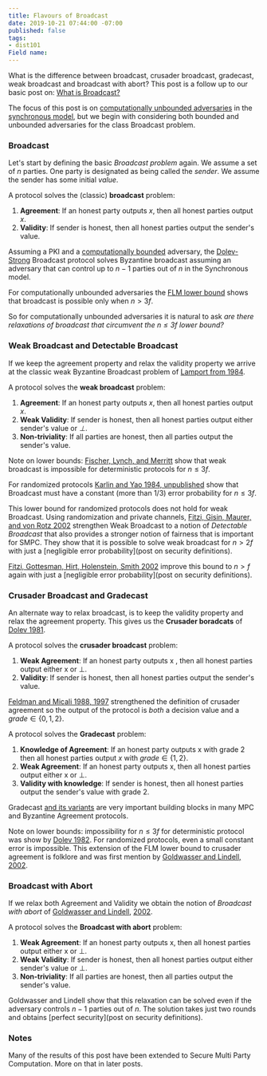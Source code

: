```yaml
---
title: Flavours of Broadcast
date: 2019-10-21 07:44:00 -07:00
published: false
tags:
- dist101
Field name: 
---
```


What is the difference between broadcast, crusader broadcast, gradecast, weak broadcast and broadcast with abort? This post is a follow up to our basic post on: [What is Broadcast?](https://decentralizedthoughts.github.io/2019-06-27-defining-consensus/)

The focus of this post is on [computationally unbounded adversaries](https://decentralizedthoughts.github.io/2019-06-07-modeling-the-adversary/) in the [synchronous model](https://decentralizedthoughts.github.io/2019-06-01-2019-5-31-models/), but we begin with considering both bounded and unbounded adversaries for the class Broadcast problem. 

### Broadcast

Let's start by defining the basic *Broadcast problem* again. We assume a set of $n$ parties. One party is designated as being called the *sender*. We assume the sender has some initial *value*.

A protocol solves the (classic) **broadcast** problem:
1. **Agreement**: If an honest party outputs $x$, then all honest parties output $x$.
2. **Validity**: If sender is honest, then all honest parties output the sender's value.

Assuming a PKI and a [computationally bounded](https://decentralizedthoughts.github.io/2019-06-07-modeling-the-adversary/) adversary, the [Dolev-Strong](https://www.cs.huji.ac.il/~dolev/pubs/authenticated.pdf) Broadcast protocol solves Byzantine broadcast assuming an adversary that can control up to $n−1$ parties out of $n$ in the Synchronous model.

For computationally unbounded adversaries the [FLM lower bound](https://decentralizedthoughts.github.io/2019-08-02-byzantine-agreement-is-impossible-for-$n-slash-leq-3-f$-is-the-adversary-can-easily-simulate/) shows that broadcast is possible only when $n>3f$.

So for computationally unbounded adversaries it is natural to ask *are there relaxations of broadcast that circumvent the $n\leq 3f$ lower bound?* 


### Weak Broadcast and Detectable Broadcast

If we keep the agreement property and relax the validity property we arrive at the classic weak Byzantine Broadcast problem of [Lamport from 1984](https://zoo.cs.yale.edu/classes/cs426/2014/bib/lamport83theweak.pdf). 

A protocol solves the **weak broadcast** problem:
1. **Agreement**: If an honest party outputs $x$, then all honest parties output $x$.
2. **Weak Validity**: If sender is honest, then all honest parties output either sender's value or *⊥*.
3. **Non-triviality**: If all parties are honest, then all parties output the sender's value.
 
Note on lower bounds: [Fischer, Lynch, and Merritt](https://groups.csail.mit.edu/tds/papers/Lynch/FischerLynchMerritt-dc.pdf) show that weak broadcast is impossible for deterministic protocols for $n \leq 3f$. 

For randomized protocols [Karlin and Yao 1984, unpublished](http://www.math.ucsd.edu/~ronspubs/89_08_byzantine.pdf) show that Broadcast must have a constant (more than $1/3$) error probability for $n\leq 3f$.  

This lower bound for randomized protocols does not hold for weak Broadcast. Using randomization and private channels, [Fitzi, Gisin, Maurer, and von Rotz 2002](https://iacr.org/archive/eurocrypt2002/23320478/qbc.pdf
) strengthen Weak Broadcast to a notion of *Detectable Broadcast* that also provides a stronger notion of fairness that is important for SMPC. They show that it is possible to solve weak broadcast for $n>2f$ with just a [negligible error probability](post on security definitions).

[Fitzi, Gottesman, Hirt, Holenstein, Smith 2002](https://groups.csail.mit.edu/tds/papers/Smith-Adam/fghhs-PODC2002-new-final.pdf) improve this bound to $n>f$ again with just a [negligible error probability](post on security definitions).



### Crusader Broadcast and Gradecast

An alternate way to relax broadcast, is to keep the validity property and relax the agreement property. This gives us the **Crusader boradcats** of [Dolev 1981](http://infolab.stanford.edu/pub/cstr/reports/cs/tr/81/846/CS-TR-81-846.pdf).

A protocol solves the **crusader broadcast** problem:
1. **Weak Agreement**: If an honest party outputs x , then all honest parties output either x or ⊥.
2. **Validity**: If sender is honest, then all honest parties output the sender's value.

[Feldman and Micali 1988, 1997](https://people.csail.mit.edu/silvio/Selected%20Scientific%20Papers/Distributed%20Computation/An%20Optimal%20Probabilistic%20Algorithm%20for%20Byzantine%20Agreement.pdf) strengthened the definition of crusader agreement so the output of the protocol is *both* a decision value and a $grade \in \{0,1,2\}$.

A protocol solves the **Gradecast** problem:
1. **Knowledge of Agreement**: If an honest party outputs x with grade 2 then all honest parties output $x$ with $grade \in \{1,2\}$.
2. **Weak Agreement**: If an honest party outputs x, then all honest parties output either x or ⊥.
3. **Validity with knowledge**: If sender is honest, then all honest parties output the sender's value with grade $2$.

Gradecast [and its variants](https://eprint.iacr.org/2006/065.pdf) are very important building blocks in many MPC and Byzantine Agreement protocols.

Note on lower bounds: impossibility for $n\leq 3f$ for deterministic protocol was show by [Dolev 1982](https://www.cse.huji.ac.il/~dolev/pubs/byz-strike-again.pdf). For randomized protocols, even a small constant error is impossible. This extension of the FLM lower bound to crusader agreement is folklore and was first mention by [Goldwasser and Lindell, 2002](https://eprint.iacr.org/2002/040.pdf).


### Broadcast with Abort

If we relax both Agreement and Validity we obtain the notion of *Broadcast with abort* of [Goldwasser and Lindell](https://eprint.iacr.org/2002/040.pdf), [2002](http://groups.csail.mit.edu/cis/pubs/shafi/2002-disc.pdf).



A protocol solves the **Broadcast with abort** problem:
1. **Weak Agreement**: If an honest party outputs x, then all honest parties output either x or ⊥.
2. **Weak Validity**: If sender is honest, then all honest parties output either sender's value or ⊥.
3. **Non-triviality**: If all parties are honest, then all parties output the sender's value.

Goldwasser and Lindell show that this relaxation can be solved even if the adversary controls $n-1$ parties out of $n$. The solution takes just two rounds and obtains [perfect security](post on security definitions).


### Notes

Many of the results of this post have been extended to Secure Multi Party Computation. More on that in later posts.






















